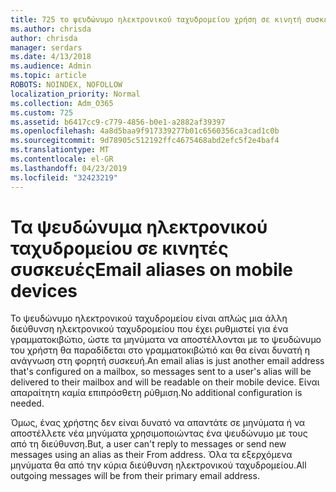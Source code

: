 ```yaml
---
title: 725 το ψευδώνυμο ηλεκτρονικού ταχυδρομείου χρήση σε κινητή συσκευή
ms.author: chrisda
author: chrisda
manager: serdars
ms.date: 4/13/2018
ms.audience: Admin
ms.topic: article
ROBOTS: NOINDEX, NOFOLLOW
localization_priority: Normal
ms.collection: Adm_O365
ms.custom: 725
ms.assetid: b6417cc9-c779-4856-b0e1-a2882af39397
ms.openlocfilehash: 4a8d5baa9f917339277b01c6560356ca3cad1c0b
ms.sourcegitcommit: 9d78905c512192ffc4675468abd2efc5f2e4baf4
ms.translationtype: MT
ms.contentlocale: el-GR
ms.lasthandoff: 04/23/2019
ms.locfileid: "32423219"
---
```

# <a name="email-aliases-on-mobile-devices"></a><span data-ttu-id="bae19-102">Τα ψευδώνυμα ηλεκτρονικού ταχυδρομείου σε κινητές συσκευές</span><span class="sxs-lookup"><span data-stu-id="bae19-102">Email aliases on mobile devices</span></span>

<span data-ttu-id="bae19-103">Το ψευδώνυμο ηλεκτρονικού ταχυδρομείου είναι απλώς μια άλλη διεύθυνση ηλεκτρονικού ταχυδρομείου που έχει ρυθμιστεί για ένα γραμματοκιβώτιο, ώστε τα μηνύματα να αποστέλλονται με το ψευδώνυμο του χρήστη θα παραδίδεται στο γραμματοκιβώτιό και θα είναι δυνατή η ανάγνωση στη φορητή συσκευή.</span><span class="sxs-lookup"><span data-stu-id="bae19-103">An email alias is just another email address that's configured on a mailbox, so messages sent to a user's alias will be delivered to their mailbox and will be readable on their mobile device.</span></span> <span data-ttu-id="bae19-104">Είναι απαραίτητη καμία επιπρόσθετη ρύθμιση.</span><span class="sxs-lookup"><span data-stu-id="bae19-104">No additional configuration is needed.</span></span>

<span data-ttu-id="bae19-105">Όμως, ένας χρήστης δεν είναι δυνατό να απαντάτε σε μηνύματα ή να αποστέλλετε νέα μηνύματα χρησιμοποιώντας ένα ψευδώνυμο με τους από τη διεύθυνση.</span><span class="sxs-lookup"><span data-stu-id="bae19-105">But, a user can't reply to messages or send new messages using an alias as their From address.</span></span> <span data-ttu-id="bae19-106">Όλα τα εξερχόμενα μηνύματα θα από την κύρια διεύθυνση ηλεκτρονικού ταχυδρομείου.</span><span class="sxs-lookup"><span data-stu-id="bae19-106">All outgoing messages will be from their primary email address.</span></span>
